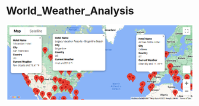 # World_Weather_Analysis

![Possible Vacation Destinations](Vacation_Search/WeatherPy_vacation_map.png)
